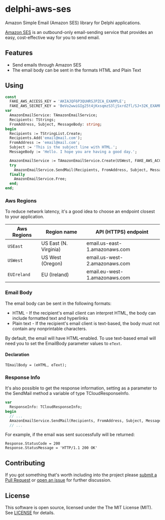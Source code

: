 # delphi-aws-ses

Amazon Simple Email (Amazon SES) library for Delphi applications.

[Amazon SES](http://docs.aws.amazon.com/ses/latest/DeveloperGuide/Welcome.html) is an outbound-only email-sending service that provides an easy, cost-effective way for you to send email.

## Features

  * Send emails through Amazon SES
  * The email body can be sent in the formats HTML and Plain Text

## Using

```pascal
const
  FAKE_AWS_ACCESS_KEY = 'AKIAJQF6P3QUHRSJPZCA_EXAMPLE';
  FAKE_AWS_SECRET_KEY = 'BeVo2wwiGIg25t4jKxsqmzS3ljSxrdZfl/SJ+32K_EXAMPLE';
var
  AmazonEmailService: TAmazonEmailService;
  Recipients: TStrings;
  FromAddress, Subject, MessageBody: string;
begin
  Recipients := TStringList.Create;
  Recipients.Add('email@mail.com');
  FromAddress := 'email@mail.com';
  Subject := 'This is the subject line with HTML.';
  MessageBody := 'Hello. I hope you are having a good day.';

  AmazonEmailService := TAmazonEmailService.Create(USWest, FAKE_AWS_ACCESS_KEY, FAKE_AWS_SECRET_KEY);
  try
    AmazonEmailService.SendMail(Recipients, FromAddress, Subject, MessageBody);
  finally
    AmazonEmailService.Free;
  end;
end;
```

### Aws Regions

To reduce network latency, it's a good idea to choose an endpoint closest to your application.

Aws Regions | Region name | API (HTTPS) endpoint
------------ | ------------ | -------------
`USEast` | US East (N. Virginia) | email.us-east-1.amazonaws.com
`USWest` | US West (Oregon) | email.us-west-2.amazonaws.com
`EUIreland` | EU (Ireland) | email.eu-west-1.amazonaws.com

### Email Body

The email body can be sent in the following formats:

  * HTML - If the recipient's email client can interpret HTML, the body can include formatted text and hyperlinks
  * Plain text - If the recipient's email client is text-based, the body must not contain any nonprintable characters.

By default, the email will have HTML-enabled. To use text-based email will need you to set the EmailBody parameter values to `eText`.

#### Declaration

`TEmailBody = (eHTML, eText);`

### Response Info

It's also possible to get the response information, setting as a parameter to the SendMail method a variable of type TCloudResponseInfo.

```pascal
var
  ResponseInfo: TCloudResponseInfo;
begin
  // ...
  AmazonEmailService.SendMail(Recipients, FromAddress, Subject, MessageBody, ResponseInfo);
  // ...
```

For example, if the email was sent successfully will be returned:

```
Response.StatusCode = 200
Response.StatusMessage = 'HTTP/1.1 200 OK'
```

## Contributing

If you got something that's worth including into the project please [submit a Pull Request](https://github.com/monde-sistemas/delphi-aws-ses/pulls) or [open an issue](https://github.com/monde-sistemas/delphi-aws-ses/issues) for further discussion.

## License

This software is open source, licensed under the The MIT License (MIT). See [LICENSE](https://github.com/monde-sistemas/delphi-aws-ses/blob/master/LICENSE) for details.
